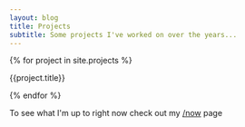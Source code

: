 ```yaml
---
layout: blog
title: Projects
subtitle: Some projects I've worked on over the years...
---
```


{% for project in site.projects %}

<div class="projectbox" style="background: 
  linear-gradient(
    rgba(0, 0, 0, 0.5),
    rgba(0, 0, 0, 0.5)
  ),
  url({{project.heroimage}});">
  <a href="{{project.url}}"><div class="projectinner"></div>
  </a>
  </div>
  <div class="projecttitle">{{project.title}}</div>


{% endfor %}

To see what I'm up to right now check out my [/now](/now) page
